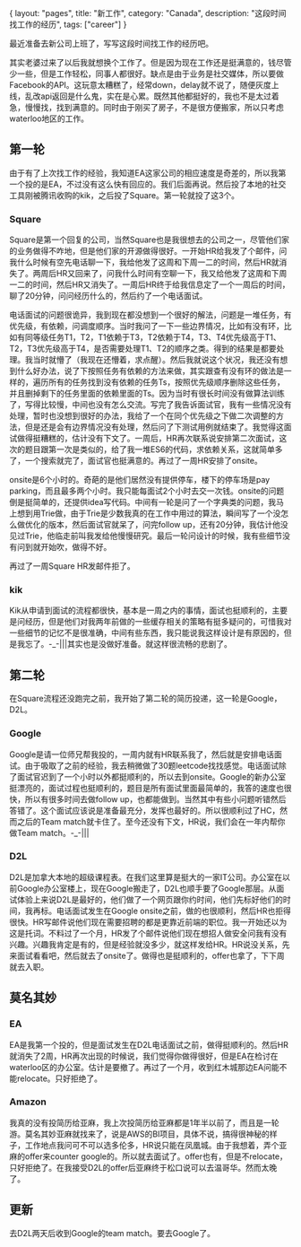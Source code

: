 {
layout: "pages",
title: "新工作",
category: "Canada",
description: "这段时间找工作的经历",
tags: ["career"]
}

最近准备去新公司上班了，写写这段时间找工作的经历吧。

其实老婆过来了以后我就想换个工作了。但是因为现在工作还是挺满意的，钱尽管少一些，但是工作轻松，同事人都很好。缺点是由于业务是社交媒体，所以要做Facebook的API。这玩意太糟糕了，经常down，delay就不说了，随便灰度上线，乱改api返回是什么鬼，实在是心累。既然其他都挺好的，我也不是太过着急，慢慢找，找到满意的。同时由于刚买了房子，不是很方便搬家，所以只考虑waterloo地区的工作。

## 第一轮

由于有了上次找工作的经验，我知道EA这家公司的相应速度是奇差的，所以我第一个投的是EA，不过没有这么快有回应的。我们后面再说。然后投了本地的社交工具刚被腾讯收购的kik，之后投了Square。第一轮就投了这3个。

### Square

Square是第一个回复的公司，当然Square也是我很想去的公司之一，尽管他们家的业务做得不咋地，但是他们家的开源做得很好。一开始HR给我发了个邮件，问我什么时候有空先电话聊一下，我给他发了这周和下周一二的时间，然后HR就消失了。两周后HR又回来了，问我什么时间有空聊一下，我又给他发了这周和下周一二的时间，然后HR又消失了。一周后HR终于给我信息定了一个一周后的时间，聊了20分钟，问问经历什么的，然后约了一个电话面试。

电话面试的问题很诡异，我到现在都没想到一个很好的解法，问题是一堆任务，有优先级，有依赖，问调度顺序。当时我问了一下一些边界情况，比如有没有环，比如有同等级任务T1，T2，T1依赖于T3，T2依赖于T4，T3、T4优先级高于T1、T2，T3优先级高于T4，是否需要处理T1、T2的顺序之类。得到的结果是都要处理。我当时就懵了（我现在还懵着，求点醒）。然后我就说这个状况，我还没有想到什么好办法，说了下按照任务有依赖的方法来做，其实跟查有没有环的做法是一样的，遍历所有的任务找到没有依赖的任务Ts，按照优先级顺序删除这些任务，并且删掉剩下的任务里面的依赖里面的Ts。因为当时有很长时间没有做算法训练了，写得比较慢，中间也没有怎么交流。写完了我告诉面试官，我有一些情况没有处理，暂时也没想到很好的办法，我给了一个在同个优先级之下做二次调整的方法，但是还是会有边界情况没有处理，然后问了下测试用例就结束了。我觉得这面试做得挺糟糕的，估计没有下文了。一周后，HR再次联系说安排第二次面试，这次的题目跟第一次是类似的，给了我一堆ES6的代码，求依赖关系，这就简单多了，一个搜索就完了，面试官也挺满意的。再过了一周HR安排了onsite。

onsite是6个小时的。奇葩的是他们居然没有提供停车，楼下的停车场是pay parking，而且最多两个小时。我只能每面试2个小时去交一次钱。onsite的问题倒是挺简单的，还提供idea写代码。中间有一轮是问了一个字典类的问题，我马上想到用Trie做，由于Trie是少数我真的在工作中用过的算法，瞬间写了一个没怎么做优化的版本，然后面试官就呆了，问完follow up，还有20分钟，我估计他没见过Trie，他临走前叫我发给他慢慢研究。最后一轮问设计的时候，我有些细节没有问到就开始吹，做得不好。

再过了一周Square HR发邮件拒了。

### kik

Kik从申请到面试的流程都很快，基本是一周之内的事情，面试也挺顺利的，主要是问经历，但是他们对我两年前做的一些缓存相关的策略有挺多疑问的，可惜我对一些细节的记忆不是很准确，中间有些东西，我只能说我这样设计是有原因的，但是我忘了。-_-|||其实也是没做好准备。就这样很流畅的悲剧了。

## 第二轮

在Square流程还没跑完之前，我开始了第二轮的简历投递，这一轮是Google，D2L。

### Google

Google是请一位师兄帮我投的，一周内就有HR联系我了，然后就是安排电话面试。由于吸取了之前的经验，我去稍微做了30题leetcode找找感觉。电话面试除了面试官迟到了一个小时以外都挺顺利的，所以去到onsite。Google的新办公室挺漂亮的，面试过程也挺顺利的，题目是所有面试里面最简单的，我答的速度也很快，所以有很多时间去做follow up，也都能做到。当然其中有些小问题听错然后答错了。这个面试应该说是准备最充分，发挥也最好的。所以很顺利过了HC，然而之后的Team match就卡住了。至今还没有下文，HR说，我们会在一年内帮你做Team match。-_-|||

### D2L

D2L是加拿大本地的超级课程表。在我们这里算是挺大的一家IT公司。办公室在以前Google办公室楼上，现在Google搬走了，D2L也顺手要了Google那层。从面试体验上来说D2L是最好的，他们做了一个网页跟你约时间，他们先标好他们的时间，我再标。电话面试发生在Google onsite之前，做的也很顺利，然后HR也拒得很快。HR写邮件说他们现在需要招聘的都是更靠近前端的职位。我一开始还以为这是托词。不料过了一个月，HR发了个邮件说他们现在想招人做安全问我有没有兴趣。兴趣我肯定是有的，但是经验就没多少，就这样发给HR。HR说没关系，先来面试看看吧，然后就去了onsite了。做得也是挺顺利的，offer也拿了，下下周就去入职。

## 莫名其妙

### EA

EA是我第一个投的，但是面试发生在D2L电话面试之前，做得挺顺利的。然后HR就消失了2周，HR再次出现的时候说，我们觉得你做得很好，但是EA在检讨在waterloo区的办公室。估计是要撤了。再过了一个月，收到红木城那边EA问能不能relocate。只好拒绝了。

### Amazon

我真的没有投简历给亚麻，我上次投简历给亚麻都是1年半以前了，而且是一轮游。莫名其妙亚麻就找来了，说是AWS的BI项目，具体不说，搞得很神秘的样子，工作地点我问可不可以选多伦多，HR说只能在凤凰城。由于我想着，弄个亚麻的offer来counter google的。所以就去面试了。offer也有，但是不relocate，只好拒绝了。在我接受D2L的offer后亚麻终于松口说可以去温哥华。然而太晚了。

## 更新
去D2L两天后收到Google的team match。要去Google了。
